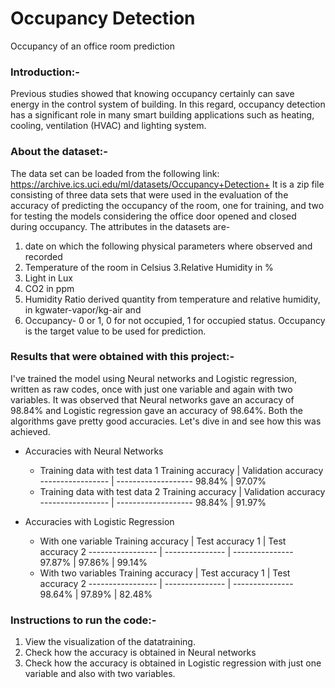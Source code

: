 # Occupancy Detection
Occupancy of an office room prediction 

### Introduction:-

Previous studies showed that knowing occupancy certainly can save energy in the control system of building. In
this regard, occupancy detection has a significant role in many smart building applications such as heating, cooling,
ventilation (HVAC) and lighting system.

### About the dataset:-

The data set can be loaded from the following link: https://archive.ics.uci.edu/ml/datasets/Occupancy+Detection+
It is a zip file consisting of three data sets that were used in the evaluation of the accuracy of predicting the occupancy of the room, one for training, and two for testing the models considering the office door opened and closed during occupancy. 
The attributes in the datasets are-
1. date on which the following physical parameters where observed and recorded
2. Temperature of the room in Celsius
3.Relative Humidity in %
4. Light in Lux
5. CO2 in ppm
6. Humidity Ratio derived quantity from temperature and relative humidity, in kgwater-vapor/kg-air and 
7. Occupancy- 0 or 1, 0 for not occupied, 1 for occupied status.
Occupancy is the target value to be used for prediction.

### Results that were obtained with this project:- 
I've trained the model using Neural networks and Logistic regression, written as raw codes, once with just one variable and again with two variables.
It was observed that Neural networks gave an accuracy of 98.84% and Logistic regression gave an accuracy of 98.64%. 
Both the algorithms gave pretty good accuracies. Let's dive in and see how this was achieved.
* Accuracies with Neural Networks
    * Training data with test data 1
          Training accuracy  | Validation accuracy
          -----------------  | -------------------
              98.84%         |     97.07%
    * Training data with test data 2
       Training accuracy  | Validation accuracy 
       -----------------  | ------------------- 
            98.84%        |    91.97%           
            
* Accuracies with Logistic Regression
    * With one variable 
          Training accuracy  | Test accuracy 1 | Test accuracy 2 
          -----------------  | --------------- | --------------- 
                 97.87%      |      97.86%     |   99.14%   
    * With two variables 
          Training accuracy  | Test accuracy 1 | Test accuracy 2 
          -----------------  | --------------- | --------------- 
                 98.64%      |      97.89%     |   82.48%   
### Instructions to run the code:-  
1. View the visualization of the datatraining.  
2. Check how the accuracy is obtained in Neural networks
3. Check how the accuracy is obtained in Logistic regression with just one variable and also with two variables.
